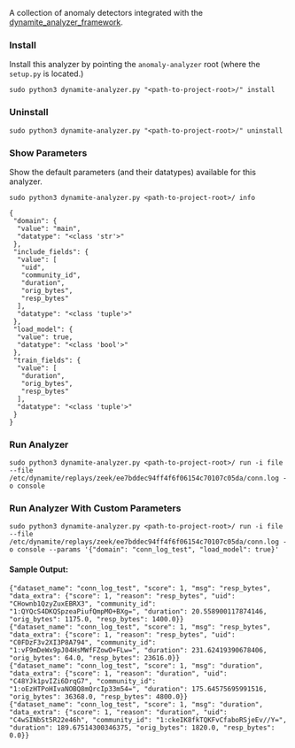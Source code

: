A collection of anomaly detectors integrated with the [dynamite_analyzer_framework](https://github.com/DynamiteAI/dynamite-analyzer-framework).


### Install

Install this analyzer by pointing the `anomaly-analyzer` root (where the `setup.py` is located.)

```
sudo python3 dynamite-analyzer.py "<path-to-project-root>/" install
```

### Uninstall
```
sudo python3 dynamite-analyzer.py "<path-to-project-root>/" uninstall
```

### Show Parameters

Show the default parameters (and their datatypes) available for this analyzer.
```
sudo python3 dynamite-analyzer.py <path-to-project-root>/ info
```

```
{
 "domain": {
  "value": "main",
  "datatype": "<class 'str'>"
 },
 "include_fields": {
  "value": [
   "uid",
   "community_id",
   "duration",
   "orig_bytes",
   "resp_bytes"
  ],
  "datatype": "<class 'tuple'>"
 },
 "load_model": {
  "value": true,
  "datatype": "<class 'bool'>"
 },
 "train_fields": {
  "value": [
   "duration",
   "orig_bytes",
   "resp_bytes"
  ],
  "datatype": "<class 'tuple'>"
 }
}

```

### Run Analyzer

```
sudo python3 dynamite-analyzer.py <path-to-project-root>/ run -i file --file /etc/dynamite/replays/zeek/ee7bddec94ff4f6f06154c70107c05da/conn.log -o console
```

### Run Analyzer With Custom Parameters

```
sudo python3 dynamite-analyzer.py <path-to-project-root>/ run -i file --file /etc/dynamite/replays/zeek/ee7bddec94ff4f6f06154c70107c05da/conn.log -o console --params '{"domain": "conn_log_test", "load_model": true}'
```

#### Sample Output:

```
{"dataset_name": "conn_log_test", "score": 1, "msg": "resp_bytes", "data_extra": {"score": 1, "reason": "resp_bytes", "uid": "CHownb1QzyZuxEBRX3", "community_id": "1:QYQcS4DKQSpzeaPiufQmpMO+BXg=", "duration": 20.558900117874146, "orig_bytes": 1175.0, "resp_bytes": 1400.0}}
{"dataset_name": "conn_log_test", "score": 1, "msg": "resp_bytes", "data_extra": {"score": 1, "reason": "resp_bytes", "uid": "C0FDzF3v2XI3P8A794", "community_id": "1:vF9mDeWx9pJ04HsMWfFZowO+FLw=", "duration": 231.62419390678406, "orig_bytes": 64.0, "resp_bytes": 23616.0}}
{"dataset_name": "conn_log_test", "score": 1, "msg": "duration", "data_extra": {"score": 1, "reason": "duration", "uid": "C48YJk1pvIZi6DrqG7", "community_id": "1:oEzHTPoHIvaNOBQ8mQrcIp33m54=", "duration": 175.64575695991516, "orig_bytes": 36368.0, "resp_bytes": 4800.0}}
{"dataset_name": "conn_log_test", "score": 1, "msg": "duration", "data_extra": {"score": 1, "reason": "duration", "uid": "C4wSINbSt5R22e46h", "community_id": "1:ckeIK8fkTQKFvCfaboRSjeEv//Y=", "duration": 189.67514300346375, "orig_bytes": 1820.0, "resp_bytes": 0.0}}
```